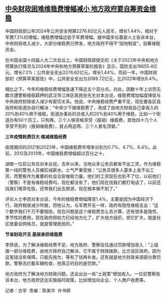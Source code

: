 <!--1709707549000-->
[中央财政困难维稳费增幅减小 地方政府要自筹资金维稳](https://www.rfa.org/mandarin/yataibaodao/zhengzhi/gt1-03062024014146.html)
------

<p></p><p><span style="font-weight: 400;">中国财政部公布2024年公共安全预算2276.62亿元人民币，增长1.44%，相对于军费7.2%的增幅，维稳费增幅远低于军费增幅。据中国多位基层人士告诉本台，中央财政收入减少，大部分维稳费已停发，地方政府不得不“因地制宜”，自筹维稳资金。</span></p><p></p><p><span style="font-weight: 400;">在中国全国十四届人大二次会议上，中国财政部提交的《关于2023年中央和地方预算执行情况与2024年中央和地方预算草案的报告》显示，</span><span style="font-weight: 400;">国防支出16655.4亿元，增长7.2%；公共安全支出2276.62亿元，增长1.44%。而前一年</span><span style="font-weight: 400;">，中国财政部的《预算草案报告》中，公共安全支出为2089.72亿元，比2022年增长6.4%。</span></p><p></p><p><span style="font-weight: 400;">相比之下，今年的维稳经费增幅急速下降近五个百分点。对此，因数十年上访而无数次遭警察维稳羁押的武汉市江岸区居民张先生对本台说，维稳费增加幅度降低与中央政府财政收入减少有密切关系。他说，中央维稳经费严重不足，现在要各区县政府和街道办自行解决：“中央少下拨维稳费了，改成了由地方财政自己拿收入的20%到40%用于维稳，街道办事处的总收入的20%到40%用于维稳，比如一个街道办有50个员工，只有两、三个人够资格享受（报销）维稳费，其他四十几个人享受不到的（报销维稳费），就占用这两、三个人冒名顶替。”</span></p><p></p><p><b>三年疫情耗费巨大 缩减维稳经费</b></p><p></p><p><span style="font-weight: 400;">疫情期间的2021到2023年，中国维稳费年增率分別为0.7%、4.7%、6.4%。此前，2012及2013年，中国维稳费增幅超过百分之十。</span></p><p></p><p><span style="font-weight: 400;">湖南一位前公务员对本台说，去年以来，当地众多公务员都发不出工资，作为维稳第一线的警务人员被扣减薪水，士气严重受挫：“公务员很多人基本上发不出工资，而警察作为重要的社会治安维稳力量，他们的工资现在也到不了位，以前他们（警察）不是有维稳经费吗，现在都没有了，他们现在找我们都打电话了，以前还找我们喝茶吃饭，还带我们出去旅游，现在根本做不到了。”</span></p><p></p><p><span style="font-weight: 400;">评论人士李昂对本台说，今年的维稳费增幅降至1.4%，主要是因为中国经济下行，政府税收减少所致，但他认为，与军费开支一样，政府有隐性维稳支出：“这个数字我们千万不要相信，现在问题是这个维稳费怎么去计算，还有很多是隐性、季节性的费用，现在政府把权力已经地方化了，扩大地方组织，把它扩大，就是社区居委会网格员，就是管理居民的。”</span></p><p></p><p><b>节省财政开支 基层承担维稳费</b></p><p></p><p><span style="font-weight: 400;">李昂说，为了解决维稳经费不足，地方政府、警察往往通过罚款增加收入：“上级拨一部分维稳费，由地方政府自己解决，它不属于财政拨款，比方说区政府。因为这笔钱没有保障，只能先拖欠，等有了钱再补发。还有就是地方财政来源部分靠罚款，警察去拦截车辆检查，他真正的目的是罚款。”</span></p><p></p><p><span style="font-weight: 400;">地方政府为了解决地方财政问题，还会出台一些“土政策”增加收入。一位前警察告诉本台，地方政府还会实施临时政策，比如增加向企业、个人商户收费等。</span></p><p></p><p><span style="font-weight: 400;">记者：古亭  责编：陈美华  许书婷</span></p><p><br style="font-weight: 400;"/><br style="font-weight: 400;"/></p>
